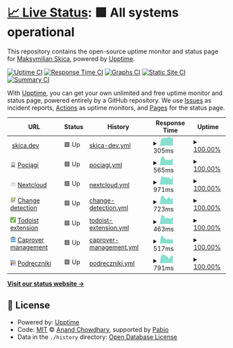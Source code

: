 # [📈 Live Status](https://status.skica.dev): <!--live status--> **🟩 All systems operational**

This repository contains the open-source uptime monitor and status page for [Maksymilian Skica](https://skica.dev), powered by [Upptime](https://github.com/upptime/upptime).

[![Uptime CI](https://github.com/skica-dev/status/workflows/Uptime%20CI/badge.svg)](https://github.com/skica-dev/status/actions?query=workflow%3A%22Uptime+CI%22)
[![Response Time CI](https://github.com/skica-dev/status/workflows/Response%20Time%20CI/badge.svg)](https://github.com/skica-dev/status/actions?query=workflow%3A%22Response+Time+CI%22)
[![Graphs CI](https://github.com/skica-dev/status/workflows/Graphs%20CI/badge.svg)](https://github.com/skica-dev/status/actions?query=workflow%3A%22Graphs+CI%22)
[![Static Site CI](https://github.com/skica-dev/status/workflows/Static%20Site%20CI/badge.svg)](https://github.com/skica-dev/status/actions?query=workflow%3A%22Static+Site+CI%22)
[![Summary CI](https://github.com/skica-dev/status/workflows/Summary%20CI/badge.svg)](https://github.com/skica-dev/status/actions?query=workflow%3A%22Summary+CI%22)

With [Upptime](https://upptime.js.org), you can get your own unlimited and free uptime monitor and status page, powered entirely by a GitHub repository. We use [Issues](https://github.com/skica-dev/status/issues) as incident reports, [Actions](https://github.com/skica-dev/status/actions) as uptime monitors, and [Pages](https://status.skica.dev) for the status page.

<!--start: status pages-->
<!-- This summary is generated by Upptime (https://github.com/upptime/upptime) -->
<!-- Do not edit this manually, your changes will be overwritten -->
<!-- prettier-ignore -->
| URL | Status | History | Response Time | Uptime |
| --- | ------ | ------- | ------------- | ------ |
| <img alt="" src="https://skica.dev/favicon.ico" height="13"> [skica.dev](https://skica.dev) | 🟩 Up | [skica-dev.yml](https://github.com/skica-dev/status/commits/HEAD/history/skica-dev.yml) | <details><summary><img alt="Response time graph" src="./graphs/skica-dev/response-time-week.png" height="20"> 305ms</summary><br><a href="https://status.skica.dev/history/skica-dev"><img alt="Response time 355" src="https://img.shields.io/endpoint?url=https%3A%2F%2Fraw.githubusercontent.com%2Fskica-dev%2Fstatus%2FHEAD%2Fapi%2Fskica-dev%2Fresponse-time.json"></a><br><a href="https://status.skica.dev/history/skica-dev"><img alt="24-hour response time 318" src="https://img.shields.io/endpoint?url=https%3A%2F%2Fraw.githubusercontent.com%2Fskica-dev%2Fstatus%2FHEAD%2Fapi%2Fskica-dev%2Fresponse-time-day.json"></a><br><a href="https://status.skica.dev/history/skica-dev"><img alt="7-day response time 305" src="https://img.shields.io/endpoint?url=https%3A%2F%2Fraw.githubusercontent.com%2Fskica-dev%2Fstatus%2FHEAD%2Fapi%2Fskica-dev%2Fresponse-time-week.json"></a><br><a href="https://status.skica.dev/history/skica-dev"><img alt="30-day response time 330" src="https://img.shields.io/endpoint?url=https%3A%2F%2Fraw.githubusercontent.com%2Fskica-dev%2Fstatus%2FHEAD%2Fapi%2Fskica-dev%2Fresponse-time-month.json"></a><br><a href="https://status.skica.dev/history/skica-dev"><img alt="1-year response time 355" src="https://img.shields.io/endpoint?url=https%3A%2F%2Fraw.githubusercontent.com%2Fskica-dev%2Fstatus%2FHEAD%2Fapi%2Fskica-dev%2Fresponse-time-year.json"></a></details> | <details><summary><a href="https://status.skica.dev/history/skica-dev">100.00%</a></summary><a href="https://status.skica.dev/history/skica-dev"><img alt="All-time uptime 99.98%" src="https://img.shields.io/endpoint?url=https%3A%2F%2Fraw.githubusercontent.com%2Fskica-dev%2Fstatus%2FHEAD%2Fapi%2Fskica-dev%2Fuptime.json"></a><br><a href="https://status.skica.dev/history/skica-dev"><img alt="24-hour uptime 100.00%" src="https://img.shields.io/endpoint?url=https%3A%2F%2Fraw.githubusercontent.com%2Fskica-dev%2Fstatus%2FHEAD%2Fapi%2Fskica-dev%2Fuptime-day.json"></a><br><a href="https://status.skica.dev/history/skica-dev"><img alt="7-day uptime 100.00%" src="https://img.shields.io/endpoint?url=https%3A%2F%2Fraw.githubusercontent.com%2Fskica-dev%2Fstatus%2FHEAD%2Fapi%2Fskica-dev%2Fuptime-week.json"></a><br><a href="https://status.skica.dev/history/skica-dev"><img alt="30-day uptime 99.95%" src="https://img.shields.io/endpoint?url=https%3A%2F%2Fraw.githubusercontent.com%2Fskica-dev%2Fstatus%2FHEAD%2Fapi%2Fskica-dev%2Fuptime-month.json"></a><br><a href="https://status.skica.dev/history/skica-dev"><img alt="1-year uptime 99.98%" src="https://img.shields.io/endpoint?url=https%3A%2F%2Fraw.githubusercontent.com%2Fskica-dev%2Fstatus%2FHEAD%2Fapi%2Fskica-dev%2Fuptime-year.json"></a></details>
| <img alt="" src="https://raw.githubusercontent.com/twitter/twemoji/refs/heads/master/assets/svg/1f686.svg" height="13"> [Pociągi](https://pociagi.skica.dev) | 🟩 Up | [pociagi.yml](https://github.com/skica-dev/status/commits/HEAD/history/pociagi.yml) | <details><summary><img alt="Response time graph" src="./graphs/pociagi/response-time-week.png" height="20"> 565ms</summary><br><a href="https://status.skica.dev/history/pociagi"><img alt="Response time 721" src="https://img.shields.io/endpoint?url=https%3A%2F%2Fraw.githubusercontent.com%2Fskica-dev%2Fstatus%2FHEAD%2Fapi%2Fpociagi%2Fresponse-time.json"></a><br><a href="https://status.skica.dev/history/pociagi"><img alt="24-hour response time 595" src="https://img.shields.io/endpoint?url=https%3A%2F%2Fraw.githubusercontent.com%2Fskica-dev%2Fstatus%2FHEAD%2Fapi%2Fpociagi%2Fresponse-time-day.json"></a><br><a href="https://status.skica.dev/history/pociagi"><img alt="7-day response time 565" src="https://img.shields.io/endpoint?url=https%3A%2F%2Fraw.githubusercontent.com%2Fskica-dev%2Fstatus%2FHEAD%2Fapi%2Fpociagi%2Fresponse-time-week.json"></a><br><a href="https://status.skica.dev/history/pociagi"><img alt="30-day response time 678" src="https://img.shields.io/endpoint?url=https%3A%2F%2Fraw.githubusercontent.com%2Fskica-dev%2Fstatus%2FHEAD%2Fapi%2Fpociagi%2Fresponse-time-month.json"></a><br><a href="https://status.skica.dev/history/pociagi"><img alt="1-year response time 721" src="https://img.shields.io/endpoint?url=https%3A%2F%2Fraw.githubusercontent.com%2Fskica-dev%2Fstatus%2FHEAD%2Fapi%2Fpociagi%2Fresponse-time-year.json"></a></details> | <details><summary><a href="https://status.skica.dev/history/pociagi">100.00%</a></summary><a href="https://status.skica.dev/history/pociagi"><img alt="All-time uptime 99.85%" src="https://img.shields.io/endpoint?url=https%3A%2F%2Fraw.githubusercontent.com%2Fskica-dev%2Fstatus%2FHEAD%2Fapi%2Fpociagi%2Fuptime.json"></a><br><a href="https://status.skica.dev/history/pociagi"><img alt="24-hour uptime 100.00%" src="https://img.shields.io/endpoint?url=https%3A%2F%2Fraw.githubusercontent.com%2Fskica-dev%2Fstatus%2FHEAD%2Fapi%2Fpociagi%2Fuptime-day.json"></a><br><a href="https://status.skica.dev/history/pociagi"><img alt="7-day uptime 100.00%" src="https://img.shields.io/endpoint?url=https%3A%2F%2Fraw.githubusercontent.com%2Fskica-dev%2Fstatus%2FHEAD%2Fapi%2Fpociagi%2Fuptime-week.json"></a><br><a href="https://status.skica.dev/history/pociagi"><img alt="30-day uptime 100.00%" src="https://img.shields.io/endpoint?url=https%3A%2F%2Fraw.githubusercontent.com%2Fskica-dev%2Fstatus%2FHEAD%2Fapi%2Fpociagi%2Fuptime-month.json"></a><br><a href="https://status.skica.dev/history/pociagi"><img alt="1-year uptime 99.85%" src="https://img.shields.io/endpoint?url=https%3A%2F%2Fraw.githubusercontent.com%2Fskica-dev%2Fstatus%2FHEAD%2Fapi%2Fpociagi%2Fuptime-year.json"></a></details>
| <img alt="" src="https://raw.githubusercontent.com/twitter/twemoji/refs/heads/master/assets/svg/2601.svg" height="13"> [Nextcloud](https://cloud.skica.dev) | 🟩 Up | [nextcloud.yml](https://github.com/skica-dev/status/commits/HEAD/history/nextcloud.yml) | <details><summary><img alt="Response time graph" src="./graphs/nextcloud/response-time-week.png" height="20"> 971ms</summary><br><a href="https://status.skica.dev/history/nextcloud"><img alt="Response time 1024" src="https://img.shields.io/endpoint?url=https%3A%2F%2Fraw.githubusercontent.com%2Fskica-dev%2Fstatus%2FHEAD%2Fapi%2Fnextcloud%2Fresponse-time.json"></a><br><a href="https://status.skica.dev/history/nextcloud"><img alt="24-hour response time 1179" src="https://img.shields.io/endpoint?url=https%3A%2F%2Fraw.githubusercontent.com%2Fskica-dev%2Fstatus%2FHEAD%2Fapi%2Fnextcloud%2Fresponse-time-day.json"></a><br><a href="https://status.skica.dev/history/nextcloud"><img alt="7-day response time 971" src="https://img.shields.io/endpoint?url=https%3A%2F%2Fraw.githubusercontent.com%2Fskica-dev%2Fstatus%2FHEAD%2Fapi%2Fnextcloud%2Fresponse-time-week.json"></a><br><a href="https://status.skica.dev/history/nextcloud"><img alt="30-day response time 1004" src="https://img.shields.io/endpoint?url=https%3A%2F%2Fraw.githubusercontent.com%2Fskica-dev%2Fstatus%2FHEAD%2Fapi%2Fnextcloud%2Fresponse-time-month.json"></a><br><a href="https://status.skica.dev/history/nextcloud"><img alt="1-year response time 1024" src="https://img.shields.io/endpoint?url=https%3A%2F%2Fraw.githubusercontent.com%2Fskica-dev%2Fstatus%2FHEAD%2Fapi%2Fnextcloud%2Fresponse-time-year.json"></a></details> | <details><summary><a href="https://status.skica.dev/history/nextcloud">100.00%</a></summary><a href="https://status.skica.dev/history/nextcloud"><img alt="All-time uptime 98.61%" src="https://img.shields.io/endpoint?url=https%3A%2F%2Fraw.githubusercontent.com%2Fskica-dev%2Fstatus%2FHEAD%2Fapi%2Fnextcloud%2Fuptime.json"></a><br><a href="https://status.skica.dev/history/nextcloud"><img alt="24-hour uptime 100.00%" src="https://img.shields.io/endpoint?url=https%3A%2F%2Fraw.githubusercontent.com%2Fskica-dev%2Fstatus%2FHEAD%2Fapi%2Fnextcloud%2Fuptime-day.json"></a><br><a href="https://status.skica.dev/history/nextcloud"><img alt="7-day uptime 100.00%" src="https://img.shields.io/endpoint?url=https%3A%2F%2Fraw.githubusercontent.com%2Fskica-dev%2Fstatus%2FHEAD%2Fapi%2Fnextcloud%2Fuptime-week.json"></a><br><a href="https://status.skica.dev/history/nextcloud"><img alt="30-day uptime 97.32%" src="https://img.shields.io/endpoint?url=https%3A%2F%2Fraw.githubusercontent.com%2Fskica-dev%2Fstatus%2FHEAD%2Fapi%2Fnextcloud%2Fuptime-month.json"></a><br><a href="https://status.skica.dev/history/nextcloud"><img alt="1-year uptime 98.61%" src="https://img.shields.io/endpoint?url=https%3A%2F%2Fraw.githubusercontent.com%2Fskica-dev%2Fstatus%2FHEAD%2Fapi%2Fnextcloud%2Fuptime-year.json"></a></details>
| <img alt="" src="https://raw.githubusercontent.com/twitter/twemoji/refs/heads/master/assets/svg/1f4dd.svg" height="13"> [Change detection](https://changes.skica.dev) | 🟩 Up | [change-detection.yml](https://github.com/skica-dev/status/commits/HEAD/history/change-detection.yml) | <details><summary><img alt="Response time graph" src="./graphs/change-detection/response-time-week.png" height="20"> 723ms</summary><br><a href="https://status.skica.dev/history/change-detection"><img alt="Response time 795" src="https://img.shields.io/endpoint?url=https%3A%2F%2Fraw.githubusercontent.com%2Fskica-dev%2Fstatus%2FHEAD%2Fapi%2Fchange-detection%2Fresponse-time.json"></a><br><a href="https://status.skica.dev/history/change-detection"><img alt="24-hour response time 709" src="https://img.shields.io/endpoint?url=https%3A%2F%2Fraw.githubusercontent.com%2Fskica-dev%2Fstatus%2FHEAD%2Fapi%2Fchange-detection%2Fresponse-time-day.json"></a><br><a href="https://status.skica.dev/history/change-detection"><img alt="7-day response time 723" src="https://img.shields.io/endpoint?url=https%3A%2F%2Fraw.githubusercontent.com%2Fskica-dev%2Fstatus%2FHEAD%2Fapi%2Fchange-detection%2Fresponse-time-week.json"></a><br><a href="https://status.skica.dev/history/change-detection"><img alt="30-day response time 838" src="https://img.shields.io/endpoint?url=https%3A%2F%2Fraw.githubusercontent.com%2Fskica-dev%2Fstatus%2FHEAD%2Fapi%2Fchange-detection%2Fresponse-time-month.json"></a><br><a href="https://status.skica.dev/history/change-detection"><img alt="1-year response time 795" src="https://img.shields.io/endpoint?url=https%3A%2F%2Fraw.githubusercontent.com%2Fskica-dev%2Fstatus%2FHEAD%2Fapi%2Fchange-detection%2Fresponse-time-year.json"></a></details> | <details><summary><a href="https://status.skica.dev/history/change-detection">100.00%</a></summary><a href="https://status.skica.dev/history/change-detection"><img alt="All-time uptime 99.98%" src="https://img.shields.io/endpoint?url=https%3A%2F%2Fraw.githubusercontent.com%2Fskica-dev%2Fstatus%2FHEAD%2Fapi%2Fchange-detection%2Fuptime.json"></a><br><a href="https://status.skica.dev/history/change-detection"><img alt="24-hour uptime 100.00%" src="https://img.shields.io/endpoint?url=https%3A%2F%2Fraw.githubusercontent.com%2Fskica-dev%2Fstatus%2FHEAD%2Fapi%2Fchange-detection%2Fuptime-day.json"></a><br><a href="https://status.skica.dev/history/change-detection"><img alt="7-day uptime 100.00%" src="https://img.shields.io/endpoint?url=https%3A%2F%2Fraw.githubusercontent.com%2Fskica-dev%2Fstatus%2FHEAD%2Fapi%2Fchange-detection%2Fuptime-week.json"></a><br><a href="https://status.skica.dev/history/change-detection"><img alt="30-day uptime 100.00%" src="https://img.shields.io/endpoint?url=https%3A%2F%2Fraw.githubusercontent.com%2Fskica-dev%2Fstatus%2FHEAD%2Fapi%2Fchange-detection%2Fuptime-month.json"></a><br><a href="https://status.skica.dev/history/change-detection"><img alt="1-year uptime 99.98%" src="https://img.shields.io/endpoint?url=https%3A%2F%2Fraw.githubusercontent.com%2Fskica-dev%2Fstatus%2FHEAD%2Fapi%2Fchange-detection%2Fuptime-year.json"></a></details>
| <img alt="" src="https://raw.githubusercontent.com/twitter/twemoji/refs/heads/master/assets/svg/2705.svg" height="13"> [Todoist extension](https://todoist-gtd.rover.cap.skica.dev) | 🟩 Up | [todoist-extension.yml](https://github.com/skica-dev/status/commits/HEAD/history/todoist-extension.yml) | <details><summary><img alt="Response time graph" src="./graphs/todoist-extension/response-time-week.png" height="20"> 463ms</summary><br><a href="https://status.skica.dev/history/todoist-extension"><img alt="Response time 576" src="https://img.shields.io/endpoint?url=https%3A%2F%2Fraw.githubusercontent.com%2Fskica-dev%2Fstatus%2FHEAD%2Fapi%2Ftodoist-extension%2Fresponse-time.json"></a><br><a href="https://status.skica.dev/history/todoist-extension"><img alt="24-hour response time 504" src="https://img.shields.io/endpoint?url=https%3A%2F%2Fraw.githubusercontent.com%2Fskica-dev%2Fstatus%2FHEAD%2Fapi%2Ftodoist-extension%2Fresponse-time-day.json"></a><br><a href="https://status.skica.dev/history/todoist-extension"><img alt="7-day response time 463" src="https://img.shields.io/endpoint?url=https%3A%2F%2Fraw.githubusercontent.com%2Fskica-dev%2Fstatus%2FHEAD%2Fapi%2Ftodoist-extension%2Fresponse-time-week.json"></a><br><a href="https://status.skica.dev/history/todoist-extension"><img alt="30-day response time 518" src="https://img.shields.io/endpoint?url=https%3A%2F%2Fraw.githubusercontent.com%2Fskica-dev%2Fstatus%2FHEAD%2Fapi%2Ftodoist-extension%2Fresponse-time-month.json"></a><br><a href="https://status.skica.dev/history/todoist-extension"><img alt="1-year response time 576" src="https://img.shields.io/endpoint?url=https%3A%2F%2Fraw.githubusercontent.com%2Fskica-dev%2Fstatus%2FHEAD%2Fapi%2Ftodoist-extension%2Fresponse-time-year.json"></a></details> | <details><summary><a href="https://status.skica.dev/history/todoist-extension">100.00%</a></summary><a href="https://status.skica.dev/history/todoist-extension"><img alt="All-time uptime 88.99%" src="https://img.shields.io/endpoint?url=https%3A%2F%2Fraw.githubusercontent.com%2Fskica-dev%2Fstatus%2FHEAD%2Fapi%2Ftodoist-extension%2Fuptime.json"></a><br><a href="https://status.skica.dev/history/todoist-extension"><img alt="24-hour uptime 100.00%" src="https://img.shields.io/endpoint?url=https%3A%2F%2Fraw.githubusercontent.com%2Fskica-dev%2Fstatus%2FHEAD%2Fapi%2Ftodoist-extension%2Fuptime-day.json"></a><br><a href="https://status.skica.dev/history/todoist-extension"><img alt="7-day uptime 100.00%" src="https://img.shields.io/endpoint?url=https%3A%2F%2Fraw.githubusercontent.com%2Fskica-dev%2Fstatus%2FHEAD%2Fapi%2Ftodoist-extension%2Fuptime-week.json"></a><br><a href="https://status.skica.dev/history/todoist-extension"><img alt="30-day uptime 88.59%" src="https://img.shields.io/endpoint?url=https%3A%2F%2Fraw.githubusercontent.com%2Fskica-dev%2Fstatus%2FHEAD%2Fapi%2Ftodoist-extension%2Fuptime-month.json"></a><br><a href="https://status.skica.dev/history/todoist-extension"><img alt="1-year uptime 88.99%" src="https://img.shields.io/endpoint?url=https%3A%2F%2Fraw.githubusercontent.com%2Fskica-dev%2Fstatus%2FHEAD%2Fapi%2Ftodoist-extension%2Fuptime-year.json"></a></details>
| <img alt="" src="https://raw.githubusercontent.com/twitter/twemoji/refs/heads/master/assets/svg/1f916.svg" height="13"> [Caprover management](https://captain.rover.cap.skica.dev) | 🟩 Up | [caprover-management.yml](https://github.com/skica-dev/status/commits/HEAD/history/caprover-management.yml) | <details><summary><img alt="Response time graph" src="./graphs/caprover-management/response-time-week.png" height="20"> 517ms</summary><br><a href="https://status.skica.dev/history/caprover-management"><img alt="Response time 566" src="https://img.shields.io/endpoint?url=https%3A%2F%2Fraw.githubusercontent.com%2Fskica-dev%2Fstatus%2FHEAD%2Fapi%2Fcaprover-management%2Fresponse-time.json"></a><br><a href="https://status.skica.dev/history/caprover-management"><img alt="24-hour response time 486" src="https://img.shields.io/endpoint?url=https%3A%2F%2Fraw.githubusercontent.com%2Fskica-dev%2Fstatus%2FHEAD%2Fapi%2Fcaprover-management%2Fresponse-time-day.json"></a><br><a href="https://status.skica.dev/history/caprover-management"><img alt="7-day response time 517" src="https://img.shields.io/endpoint?url=https%3A%2F%2Fraw.githubusercontent.com%2Fskica-dev%2Fstatus%2FHEAD%2Fapi%2Fcaprover-management%2Fresponse-time-week.json"></a><br><a href="https://status.skica.dev/history/caprover-management"><img alt="30-day response time 521" src="https://img.shields.io/endpoint?url=https%3A%2F%2Fraw.githubusercontent.com%2Fskica-dev%2Fstatus%2FHEAD%2Fapi%2Fcaprover-management%2Fresponse-time-month.json"></a><br><a href="https://status.skica.dev/history/caprover-management"><img alt="1-year response time 566" src="https://img.shields.io/endpoint?url=https%3A%2F%2Fraw.githubusercontent.com%2Fskica-dev%2Fstatus%2FHEAD%2Fapi%2Fcaprover-management%2Fresponse-time-year.json"></a></details> | <details><summary><a href="https://status.skica.dev/history/caprover-management">100.00%</a></summary><a href="https://status.skica.dev/history/caprover-management"><img alt="All-time uptime 99.93%" src="https://img.shields.io/endpoint?url=https%3A%2F%2Fraw.githubusercontent.com%2Fskica-dev%2Fstatus%2FHEAD%2Fapi%2Fcaprover-management%2Fuptime.json"></a><br><a href="https://status.skica.dev/history/caprover-management"><img alt="24-hour uptime 100.00%" src="https://img.shields.io/endpoint?url=https%3A%2F%2Fraw.githubusercontent.com%2Fskica-dev%2Fstatus%2FHEAD%2Fapi%2Fcaprover-management%2Fuptime-day.json"></a><br><a href="https://status.skica.dev/history/caprover-management"><img alt="7-day uptime 100.00%" src="https://img.shields.io/endpoint?url=https%3A%2F%2Fraw.githubusercontent.com%2Fskica-dev%2Fstatus%2FHEAD%2Fapi%2Fcaprover-management%2Fuptime-week.json"></a><br><a href="https://status.skica.dev/history/caprover-management"><img alt="30-day uptime 100.00%" src="https://img.shields.io/endpoint?url=https%3A%2F%2Fraw.githubusercontent.com%2Fskica-dev%2Fstatus%2FHEAD%2Fapi%2Fcaprover-management%2Fuptime-month.json"></a><br><a href="https://status.skica.dev/history/caprover-management"><img alt="1-year uptime 99.93%" src="https://img.shields.io/endpoint?url=https%3A%2F%2Fraw.githubusercontent.com%2Fskica-dev%2Fstatus%2FHEAD%2Fapi%2Fcaprover-management%2Fuptime-year.json"></a></details>
| <img alt="" src="https://raw.githubusercontent.com/twitter/twemoji/refs/heads/master/assets/svg/1f4da.svg" height="13"> [Podręczniki](https://podreczniki.info) | 🟩 Up | [podreczniki.yml](https://github.com/skica-dev/status/commits/HEAD/history/podreczniki.yml) | <details><summary><img alt="Response time graph" src="./graphs/podreczniki/response-time-week.png" height="20"> 791ms</summary><br><a href="https://status.skica.dev/history/podreczniki"><img alt="Response time 957" src="https://img.shields.io/endpoint?url=https%3A%2F%2Fraw.githubusercontent.com%2Fskica-dev%2Fstatus%2FHEAD%2Fapi%2Fpodreczniki%2Fresponse-time.json"></a><br><a href="https://status.skica.dev/history/podreczniki"><img alt="24-hour response time 798" src="https://img.shields.io/endpoint?url=https%3A%2F%2Fraw.githubusercontent.com%2Fskica-dev%2Fstatus%2FHEAD%2Fapi%2Fpodreczniki%2Fresponse-time-day.json"></a><br><a href="https://status.skica.dev/history/podreczniki"><img alt="7-day response time 791" src="https://img.shields.io/endpoint?url=https%3A%2F%2Fraw.githubusercontent.com%2Fskica-dev%2Fstatus%2FHEAD%2Fapi%2Fpodreczniki%2Fresponse-time-week.json"></a><br><a href="https://status.skica.dev/history/podreczniki"><img alt="30-day response time 949" src="https://img.shields.io/endpoint?url=https%3A%2F%2Fraw.githubusercontent.com%2Fskica-dev%2Fstatus%2FHEAD%2Fapi%2Fpodreczniki%2Fresponse-time-month.json"></a><br><a href="https://status.skica.dev/history/podreczniki"><img alt="1-year response time 957" src="https://img.shields.io/endpoint?url=https%3A%2F%2Fraw.githubusercontent.com%2Fskica-dev%2Fstatus%2FHEAD%2Fapi%2Fpodreczniki%2Fresponse-time-year.json"></a></details> | <details><summary><a href="https://status.skica.dev/history/podreczniki">100.00%</a></summary><a href="https://status.skica.dev/history/podreczniki"><img alt="All-time uptime 99.93%" src="https://img.shields.io/endpoint?url=https%3A%2F%2Fraw.githubusercontent.com%2Fskica-dev%2Fstatus%2FHEAD%2Fapi%2Fpodreczniki%2Fuptime.json"></a><br><a href="https://status.skica.dev/history/podreczniki"><img alt="24-hour uptime 100.00%" src="https://img.shields.io/endpoint?url=https%3A%2F%2Fraw.githubusercontent.com%2Fskica-dev%2Fstatus%2FHEAD%2Fapi%2Fpodreczniki%2Fuptime-day.json"></a><br><a href="https://status.skica.dev/history/podreczniki"><img alt="7-day uptime 100.00%" src="https://img.shields.io/endpoint?url=https%3A%2F%2Fraw.githubusercontent.com%2Fskica-dev%2Fstatus%2FHEAD%2Fapi%2Fpodreczniki%2Fuptime-week.json"></a><br><a href="https://status.skica.dev/history/podreczniki"><img alt="30-day uptime 100.00%" src="https://img.shields.io/endpoint?url=https%3A%2F%2Fraw.githubusercontent.com%2Fskica-dev%2Fstatus%2FHEAD%2Fapi%2Fpodreczniki%2Fuptime-month.json"></a><br><a href="https://status.skica.dev/history/podreczniki"><img alt="1-year uptime 99.93%" src="https://img.shields.io/endpoint?url=https%3A%2F%2Fraw.githubusercontent.com%2Fskica-dev%2Fstatus%2FHEAD%2Fapi%2Fpodreczniki%2Fuptime-year.json"></a></details>

<!--end: status pages-->

[**Visit our status website →**](https://status.skica.dev)

## 📄 License

- Powered by: [Upptime](https://github.com/upptime/upptime)
- Code: [MIT](./LICENSE) © [Anand Chowdhary](https://anandchowdhary.com), supported by [Pabio](https://pabio.com)
- Data in the `./history` directory: [Open Database License](https://opendatacommons.org/licenses/odbl/1-0/)
